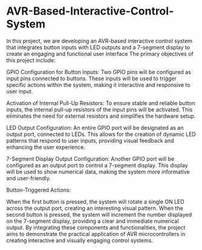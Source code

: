 # AVR-Based-Interactive-Control-System
In this project, we are developing an AVR-based interactive control system that integrates button inputs with LED outputs and a 7-segment display to create an engaging and functional user interface
 The primary objectives of this project include:

GPIO Configuration for Button Inputs: Two GPIO pins will be configured as input pins connected to buttons. These inputs will be used to trigger specific actions within the system, making it interactive and responsive to user input.

Activation of Internal Pull-Up Resistors: To ensure stable and reliable button inputs, the internal pull-up resistors of the input pins will be activated. This eliminates the need for external resistors and simplifies the hardware setup.

LED Output Configuration: An entire GPIO port will be designated as an output port, connected to LEDs. This allows for the creation of dynamic LED patterns that respond to user inputs, providing visual feedback and enhancing the user experience.

7-Segment Display Output Configuration: Another GPIO port will be configured as an output port to control a 7-segment display. This display will be used to show numerical data, making the system more informative and user-friendly.

Button-Triggered Actions:

When the first button is pressed, the system will rotate a single ON LED across the output port, creating an interesting visual pattern.
When the second button is pressed, the system will increment the number displayed on the 7-segment display, providing a clear and immediate numerical output.
By integrating these components and functionalities, the project aims to demonstrate the practical application of AVR microcontrollers in creating interactive and visually engaging control systems.
